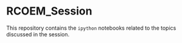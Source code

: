 # RCOEM_Session
This repository contains the `ipython` notebooks related to the topics discussed in the session. 
